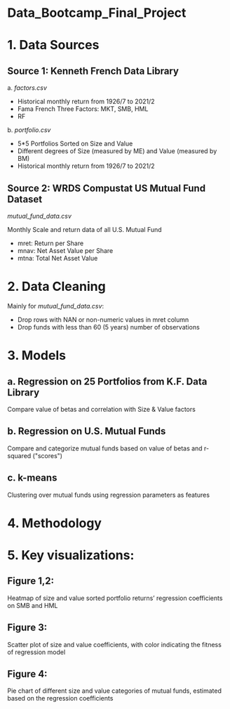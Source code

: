 # Data_Bootcamp_Final_Project

# 1. Data Sources
## Source 1: Kenneth French Data Library

a. _factors.csv_
- Historical monthly return from 1926/7 to 2021/2
- Fama French Three Factors: MKT, SMB, HML
- RF

b. _portfolio.csv_
- 5*5 Portfolios Sorted on Size and Value
- Different degrees of Size (measured by ME) and Value (measured by BM)
- Historical monthly return from 1926/7 to 2021/2

## Source 2: WRDS Compustat US Mutual Fund Dataset

_mutual_fund_data.csv_

Monthly Scale and return data of all U.S. Mutual Fund
- mret: Return per Share
- mnav: Net Asset Value per Share
- mtna: Total Net Asset Value 

# 2. Data Cleaning

Mainly for _mutual_fund_data.csv_:
- Drop rows with NAN or non-numeric values in mret column
- Drop funds with less than 60 (5 years) number of observations

# 3. Models
## a. Regression on 25 Portfolios from K.F. Data Library
Compare value of betas and correlation with Size & Value factors
## b. Regression on U.S. Mutual Funds
Compare and categorize mutual funds based on value of betas and r-squared ("scores")
## c. k-means
Clustering over mutual funds using regression parameters as features

# 4. Methodology

# 5. Key visualizations:
## Figure 1,2: 
Heatmap of size and value sorted portfolio returns’ regression coefficients on SMB and HML

## Figure 3:
Scatter plot of size and value coefficients, with color indicating the fitness of regression model

## Figure 4:
Pie chart of different size and value categories of mutual funds, estimated based on the regression coefficients
